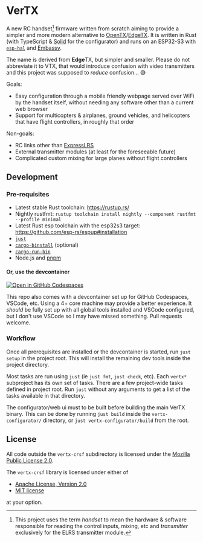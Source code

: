 # VerTX

A new RC handset[^1] firmware written from scratch aiming to provide a simpler
and more modern alternative to [OpenTX]/[EdgeTX]. It is written in Rust (with
TypeScript & [Solid] for the configurator) and runs on an ESP32-S3 with
[`esp-hal`] and [Embassy].

The name is derived from **Edge**TX, but simpler and smaller. Please do not
abbreviate it to VTX, that would introduce confusion with video transmitters and
this project was supposed to _reduce_ confusion… 😅

Goals:

- Easy configuration through a mobile friendly webpage served over WiFi by the
  handset itself, without needing any software other than a current web browser
- Support for multicopters & airplanes, ground vehicles, and helicopters that
  have flight controllers, in roughly that order

Non-goals:

- RC links other than [ExpressLRS]
- External transmitter modules (at least for the foreseeable future)
- Complicated custom mixing for large planes without flight controllers

[^1]: This project uses the term _handset_ to mean the hardware & software
responsible for reading the control inputs, mixing, etc and _transmitter_
exclusively for the ELRS transmitter module.

## Development

### Pre-requisites

- Latest stable Rust toolchain: <https://rustup.rs/>
- Nightly rustfmt:
  `rustup toolchain install nightly --component rustfmt --profile minimal`
- Latest Rust esp toolchain with the esp32s3 target:
  <https://github.com/esp-rs/espup#installation>
- [`just`](https://github.com/casey/just#installation)
- [`cargo-binstall`](https://github.com/cargo-bins/cargo-binstall#installation)
  (optional)
- [`cargo-run-bin`](https://github.com/dustinblackman/cargo-run-bin#install)
- Node.js and [pnpm](https://pnpm.io/installation)

#### Or, use the devcontainer

[![Open in GitHub Codespaces](https://github.com/codespaces/badge.svg)](https://codespaces.new/wetheredge/vertx)

This repo also comes with a devcontainer set up for GitHub Codespaces, VSCode,
etc. Using a 4+ core machine may provide a better experience. It _should_ be
fully set up with all global tools installed and VSCode configured, but I don't
use VSCode so I may have missed something. Pull requests welcome.

### Workflow

Once all prerequisites are installed or the devcontainer is started, run
`just setup` in the project root. This will install the remaining dev tools
inside the project directory.

Most tasks are run using `just` (ie `just fmt`, `just check`, etc). Each
`vertx*` subproject has its own set of tasks. There are a few project-wide tasks
defined in project root. Run `just` without any arguments to get a list of the
tasks available in that directory.

The configurator/web ui must to be built before building the main VerTX binary.
This can be done by running `just build` inside the `vertx-configurator/`
directory, or `just vertx-configurator/build` from the root.

## License

All code outside the `vertx-crsf` subdirectory is licensed under the
[Mozilla Public License 2.0](./LICENSE-MPL).

The `vertx-crsf` library is licensed under either of

- [Apache License, Version 2.0](./LICENSE-APACHE)
- [MIT license](./LICENSE-MIT)

at your option.

[EdgeTX]: https://edgetx.org/
[Embassy]: https://embassy.dev/
[ExpressLRS]: https://www.expresslrs.org/
[OpenTX]: https://github.com/opentx/opentx
[Solid]: https://www.solidjs.com/
[`esp-hal`]: https://github.com/esp-rs/esp-hal
